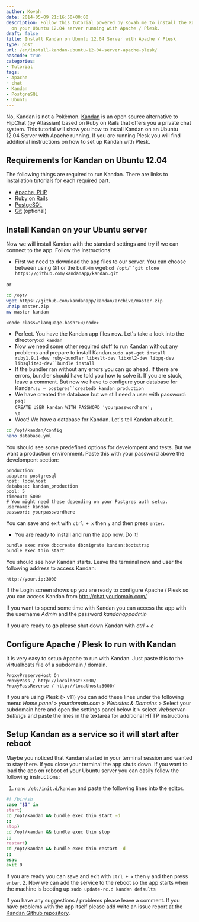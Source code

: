 ```yaml
---
author: Kovah
date: 2014-05-09 21:16:50+00:00
description: Follow this tutorial powered by Kovah.me to install the Kandan chat system
  on your Ubuntu 12.04 server running with Apache / Plesk.
draft: false
title: Install Kandan on Ubuntu 12.04 Server with Apache / Plesk
type: post
url: /en/install-kandan-ubuntu-12-04-server-apache-plesk/
hascode: true
categories:
- Tutorial
tags:
- Apache
- chat
- Kandan
- PostgreSQL
- Ubuntu
---
```


No, Kandan is not a Pokèmon. [Kandan](https://github.com/kandanapp/kandan) is an open source alternative to HipChat (by Atlassian) based on Ruby on Rails that offers you a private chat system. This tutorial will show you how to install Kandan on an Ubuntu 12.04 Server with Apache running. If you are running Plesk you will find additional instructions on how to set up Kandan with Plesk.

## Requirements for Kandan on Ubuntu 12.04

The following things are required to run Kandan. There are links to installation tutorials for each required part.

* [Apache, PHP](http://goo.gl/HYT5V)
* [Ruby on Rails](http://goo.gl/YSvmp)
* [PostgeSQL](http://goo.gl/sCnbaM)
* [Git](http://goo.gl/8Jo1G) (optional)

## Install Kandan on your Ubuntu server

Now we will install Kandan with the standard settings and try if we can connect to the app. Follow the instructions:

* First we need to download the app files to our server. You can choose between using Git or the built-in wget:`cd /opt/``git clone https://github.com/kandanapp/kandan.git`

or

```bash
cd /opt/
wget https://github.com/kandanapp/kandan/archive/master.zip
unzip master.zip
mv master kandan
```
    
    <code class="language-bash"></code>
* Perfect. You have the Kandan app files now. Let's take a look into the directory:`cd kandan`
* Now we need some other required stuff to run Kandan without any problems and prepare to install Kandan.`sudo apt-get install ruby1.9.1-dev ruby-bundler libxslt-dev libxml2-dev libpq-dev libsqlite3-dev``bundle install`
* If the bundler ran without any errors you can go ahead. If there are errors, bundler should have told you how to solve it. If you are stuck, leave a comment. But now we have to configure your database for Kandan.`su – postgres``createdb kandan_production`
* We have created the database but we still need a user with password:
    `psql`  
    `CREATE USER kandan WITH PASSWORD 'yourpasswordhere';`  
    `\q`
* Woot! We have a database for Kandan. Let's tell Kandan about it.

```bash
cd /opt/kandan/config
nano database.yml
```

You should see some predefined options for develompent and tests. But we want a production environment. Paste this with your password above the develompent section:

```
production:
adapter: postgresql
host: localhost
database: kandan_production
pool: 5
timeout: 5000
# You might need these depending on your Postgres auth setup.
username: kandan
password: yourpasswordhere
```

You can save and exit with `ctrl + x` then `y` and then press `enter`.
* You are ready to install and run the app now. Do it!


```bash
bundle exec rake db:create db:migrate kandan:bootstrap
bundle exec thin start
```


You should see how Kandan starts. Leave the terminal now and user the following address to access Kandan:

`http://your.ip:3000`


If the Login screen shows up you are ready to configure Apache / Plesk so you can access Kandan from http://chat.youdomain.com/

If you want to spend some time with Kandan you can access the app with the username _Admin_ and the password _kandanappadmin_

If you are ready to go please shut down Kandan with _ctrl + c_

## Configure Apache / Plesk to run with Kandan

It is very easy to setup Apache to run with Kandan. Just paste this to the virtualhosts file of a subdomain / domain.

```
ProxyPreserveHost On
ProxyPass / http://localhost:3000/
ProxyPassReverse / http://localhost:3000/
```

If you are using Plesk (> v11) you can add these lines under the following menu: _Home panel_ > _yourdomain.com_ > _Websites & Domains_ > Select your subdomain here and open the settings panel below it > select _Webserver-Settings_ and paste the lines in the textarea for additional HTTP instructions



## Setup Kandan as a service so it will start after reboot



Maybe you noticed that Kandan started in your terminal session and wanted to stay there. If you close your terminal the app shuts down. If you want to load the app on reboot of your Ubuntu server you can easily follow the following instructions:

1. `nano /etc/init.d/kandan` and paste the following lines into the editor.
  ```bash
  #! /bin/sh
  case "$1" in
  start)
  cd /opt/kandan && bundle exec thin start -d
  ;;
  stop)
  cd /opt/kandan && bundle exec thin stop
  ;;
  restart)
  cd /opt/kandan && bundle exec thin restart -d
  ;;
  esac
  exit 0
  ```
  If you are ready you can save and exit with `ctrl + x` then `y` and then press `enter`.
2. Now we can add the service to the reboot so the app starts when the machine is booting up.`sudo update-rc.d kandan defaults`


If you have any suggestions / problems please leave a comment. If you have problems with the app itself please add write an issue report at the [Kandan Github repository](https://github.com/kandanapp/kandan/issues).
